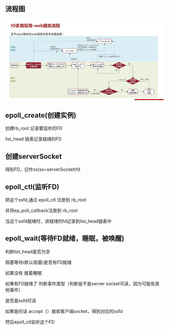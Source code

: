 流程图
---

![img_146.png](img_146.png)

epoll_create(创建实例)
---

创建rb_root 记录要监听的FD

list_head 链表记录就绪的FD

创建serverSocket
---

得到FD，记作ss(ss=serverSocket)fd


epoll_ctl(监听FD)
---

把这个ssfd,通过 epoll_ctl 注册到 rb_root

并将ep_poll_callback注册到 rb_root 

当这个ssfd就绪时，讲就绪的fd记录到list_head链表中

epoll_wait(等待FD就绪，睡眠，被唤醒)
---

判断list_head是否为空

阻塞等待(默认阻塞)是否有FD就绪

如果没有 接着睡眠

如果有FD就绪了 判断事件类型（判断是不是server socket可读，因为可能有其他事件）

是否是ssfd可读

如果是的话 accept（）接收客户端socket，得到对应的ssfd

然后epoll_ctl监听这个FD

